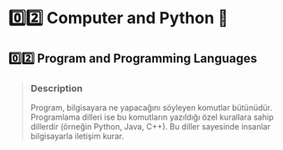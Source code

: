 # :zero::two: Computer and Python :bookmark:
## :zero::two: Program and Programming Languages
> ### Description
> Program, bilgisayara ne yapacağını söyleyen komutlar bütünüdür. Programlama dilleri ise bu komutların yazıldığı özel kurallara sahip dillerdir (örneğin Python, Java, C++). Bu diller sayesinde insanlar bilgisayarla iletişim kurar.